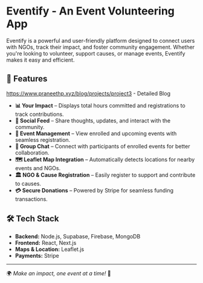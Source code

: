 # Eventify - An Event Volunteering App

Eventify is a powerful and user-friendly platform designed to connect users with NGOs, track their impact, and foster community engagement. Whether you're looking to volunteer, support causes, or manage events, Eventify makes it easy and efficient.

## 🚀 Features
https://www.praneethp.xyz/blog/projects/project3 - Detailed Blog

- **📊 Your Impact** – Displays total hours committed and registrations to track contributions.
- **📝 Social Feed** – Share thoughts, updates, and interact with the community.
- **📅 Event Management** – View enrolled and upcoming events with seamless registration.
- **💬 Group Chat** – Connect with participants of enrolled events for better collaboration.
- **🗺 Leaflet Map Integration** – Automatically detects locations for nearby events and NGOs.
- **🏛 NGO & Cause Registration** – Easily register to support and contribute to causes.
- **💳 Secure Donations** – Powered by Stripe for seamless funding transactions.

## 🛠️ Tech Stack

- **Backend:** Node.js, Supabase, Firebase, MongoDB
- **Frontend:** React, Next.js
- **Maps & Location:** Leaflet.js
- **Payments:** Stripe

---

🌍 *Make an impact, one event at a time!* 🤝
